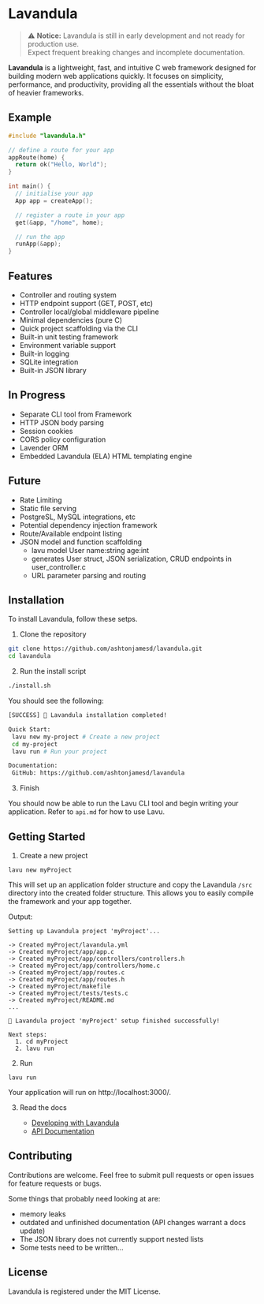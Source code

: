 # Lavandula

> ⚠️ **Notice:** Lavandula is still in early development and not ready for production use.  
> Expect frequent breaking changes and incomplete documentation.

**Lavandula** is a lightweight, fast, and intuitive C web framework designed for building modern web applications quickly. It focuses on simplicity, performance, and productivity, providing all the essentials without the bloat of heavier frameworks.


## Example

```c
#include "lavandula.h" 

// define a route for your app
appRoute(home) {
  return ok("Hello, World");
}

int main() {
  // initialise your app
  App app = createApp();

  // register a route in your app
  get(&app, "/home", home);

  // run the app
  runApp(&app);
}
```


## Features

- Controller and routing system
- HTTP endpoint support (GET, POST, etc)
- Controller local/global middleware pipeline
- Minimal dependencies (pure C)
- Quick project scaffolding via the CLI
- Built-in unit testing framework
- Environment variable support
- Built-in logging
- SQLite integration
- Built-in JSON library

## In Progress

- Separate CLI tool from Framework
- HTTP JSON body parsing
- Session cookies
- CORS policy configuration
- Lavender ORM
- Embedded Lavandula (ELA) HTML templating engine


## Future

- Rate Limiting
- Static file serving
- PostgreSL, MySQL integrations, etc
- Potential dependency injection framework
- Route/Available endpoint listing
- JSON model and function scaffolding
  - lavu model User name:string age:int
  - generates User struct, JSON serialization, CRUD endpoints in user_controller.c
  - URL parameter parsing and routing


## Installation

To install Lavandula, follow these setps.

1. Clone the repository

```bash
git clone https://github.com/ashtonjamesd/lavandula.git
cd lavandula
```


2. Run the install script

```bash
./install.sh
```

You should see the following:

```bash
[SUCCESS] 🎉 Lavandula installation completed!

Quick Start:
 lavu new my-project # Create a new project
 cd my-project
 lavu run # Run your project

Documentation:
 GitHub: https://github.com/ashtonjamesd/lavandula
```


3. Finish

You should now be able to run the Lavu CLI tool and begin writing your application. Refer to `api.md` for how to use Lavu.


## Getting Started

1. Create a new project

```
lavu new myProject
```

This will set up an application folder structure and copy the Lavandula `/src` directory into the created folder structure. This allows you to easily compile the framework and your app together.

Output:

```
Setting up Lavandula project 'myProject'...

-> Created myProject/lavandula.yml
-> Created myProject/app/app.c
-> Created myProject/app/controllers/controllers.h
-> Created myProject/app/controllers/home.c
-> Created myProject/app/routes.c
-> Created myProject/app/routes.h
-> Created myProject/makefile
-> Created myProject/tests/tests.c
-> Created myProject/README.md
...

🎉 Lavandula project 'myProject' setup finished successfully!

Next steps:
  1. cd myProject
  2. lavu run
```


2. Run

```
lavu run
```

Your application will run on http://localhost:3000/.

3. Read the docs

   - [Developing with Lavandula](doc/tutorial.md)
   - [API Documentation](doc/api.md)


## Contributing

Contributions are welcome. Feel free to submit pull requests or open issues for feature requests or bugs.

Some things that probably need looking at are:
- memory leaks
- outdated and unfinished documentation (API changes warrant a docs update)
- The JSON library does not currently support nested lists
- Some tests need to be written...


## License


Lavandula is registered under the MIT License.

